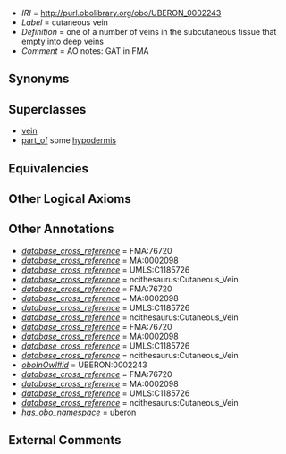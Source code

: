  * *IRI* = http://purl.obolibrary.org/obo/UBERON_0002243
 * *Label* = cutaneous vein
 * *Definition* = one of a number of veins in the subcutaneous tissue that empty into deep veins
 * *Comment* = AO notes: GAT in FMA

## Synonyms


## Superclasses

 * [vein](../../UBERON/38/UBERON_0001638.md)
 * [part_of](../../BFO/50/BFO_0000050.md) some [hypodermis](../../UBERON/72/UBERON_0002072.md)

## Equivalencies


## Other Logical Axioms


## Other Annotations

 * *[database_cross_reference](../../ef/oboInOwl#hasDbXref.md)* = FMA:76720
 * *[database_cross_reference](../../ef/oboInOwl#hasDbXref.md)* = MA:0002098
 * *[database_cross_reference](../../ef/oboInOwl#hasDbXref.md)* = UMLS:C1185726
 * *[database_cross_reference](../../ef/oboInOwl#hasDbXref.md)* = ncithesaurus:Cutaneous_Vein
 * *[database_cross_reference](../../ef/oboInOwl#hasDbXref.md)* = FMA:76720
 * *[database_cross_reference](../../ef/oboInOwl#hasDbXref.md)* = MA:0002098
 * *[database_cross_reference](../../ef/oboInOwl#hasDbXref.md)* = UMLS:C1185726
 * *[database_cross_reference](../../ef/oboInOwl#hasDbXref.md)* = ncithesaurus:Cutaneous_Vein
 * *[database_cross_reference](../../ef/oboInOwl#hasDbXref.md)* = FMA:76720
 * *[database_cross_reference](../../ef/oboInOwl#hasDbXref.md)* = MA:0002098
 * *[database_cross_reference](../../ef/oboInOwl#hasDbXref.md)* = UMLS:C1185726
 * *[database_cross_reference](../../ef/oboInOwl#hasDbXref.md)* = ncithesaurus:Cutaneous_Vein
 * *[oboInOwl#id](../../id/oboInOwl#id.md)* = UBERON:0002243
 * *[database_cross_reference](../../ef/oboInOwl#hasDbXref.md)* = FMA:76720
 * *[database_cross_reference](../../ef/oboInOwl#hasDbXref.md)* = MA:0002098
 * *[database_cross_reference](../../ef/oboInOwl#hasDbXref.md)* = UMLS:C1185726
 * *[database_cross_reference](../../ef/oboInOwl#hasDbXref.md)* = ncithesaurus:Cutaneous_Vein
 * *[has_obo_namespace](../../ce/oboInOwl#hasOBONamespace.md)* = uberon

## External Comments

